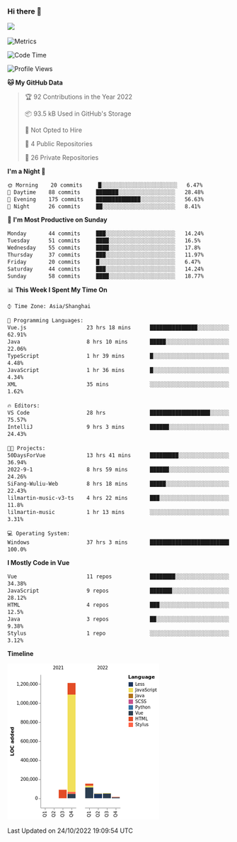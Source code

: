 ### Hi there 👋
![](https://github-readme-stats.vercel.app/api?username=Jamartin-create)

![Metrics](https://metrics.lecoq.io/Jamartin-create?template=classic&base.activity=0&base.community=0&base.repositories=0&isocalendar=1&calendar=1&languages=1&base=header%2C%20activity%2C%20community%2C%20repositories%2C%20metadata&base.indepth=false&base.hireable=false&isocalendar=false&isocalendar.duration=full-year&languages=false&languages.limit=8&languages.threshold=0%25&languages.other=false&languages.colors=github&languages.sections=most-used&languages.indepth=false&languages.analysis.timeout=15&languages.categories=markup%2C%20programming&languages.recent.categories=markup%2C%20programming&languages.recent.load=300&languages.recent.days=14&calendar=false&calendar.limit=1&config.timezone=Asia%2FShanghai)

<!--START_SECTION:waka-->
![Code Time](http://img.shields.io/badge/Code%20Time-303%20hrs%207%20mins-blue)

![Profile Views](http://img.shields.io/badge/Profile%20Views-1-blue)

**🐱 My GitHub Data** 

> 🏆 92 Contributions in the Year 2022
 > 
> 📦 93.5 kB Used in GitHub's Storage 
 > 
> 🚫 Not Opted to Hire
 > 
> 📜 4 Public Repositories 
 > 
> 🔑 26 Private Repositories  
 > 
**I'm a Night 🦉** 

```text
🌞 Morning    20 commits     █░░░░░░░░░░░░░░░░░░░░░░░░   6.47% 
🌆 Daytime    88 commits     ███████░░░░░░░░░░░░░░░░░░   28.48% 
🌃 Evening    175 commits    ██████████████░░░░░░░░░░░   56.63% 
🌙 Night      26 commits     ██░░░░░░░░░░░░░░░░░░░░░░░   8.41%

```
📅 **I'm Most Productive on Sunday** 

```text
Monday       44 commits     ███░░░░░░░░░░░░░░░░░░░░░░   14.24% 
Tuesday      51 commits     ████░░░░░░░░░░░░░░░░░░░░░   16.5% 
Wednesday    55 commits     ████░░░░░░░░░░░░░░░░░░░░░   17.8% 
Thursday     37 commits     ███░░░░░░░░░░░░░░░░░░░░░░   11.97% 
Friday       20 commits     █░░░░░░░░░░░░░░░░░░░░░░░░   6.47% 
Saturday     44 commits     ███░░░░░░░░░░░░░░░░░░░░░░   14.24% 
Sunday       58 commits     ████░░░░░░░░░░░░░░░░░░░░░   18.77%

```


📊 **This Week I Spent My Time On** 

```text
⌚︎ Time Zone: Asia/Shanghai

💬 Programming Languages: 
Vue.js                   23 hrs 18 mins      ███████████████░░░░░░░░░░   62.91% 
Java                     8 hrs 10 mins       █████░░░░░░░░░░░░░░░░░░░░   22.06% 
TypeScript               1 hr 39 mins        █░░░░░░░░░░░░░░░░░░░░░░░░   4.48% 
JavaScript               1 hr 36 mins        █░░░░░░░░░░░░░░░░░░░░░░░░   4.34% 
XML                      35 mins             ░░░░░░░░░░░░░░░░░░░░░░░░░   1.62%

🔥 Editors: 
VS Code                  28 hrs              ███████████████████░░░░░░   75.57% 
IntelliJ                 9 hrs 3 mins        ██████░░░░░░░░░░░░░░░░░░░   24.43%

🐱‍💻 Projects: 
50DaysForVue             13 hrs 41 mins      █████████░░░░░░░░░░░░░░░░   36.94% 
2022-9-1                 8 hrs 59 mins       ██████░░░░░░░░░░░░░░░░░░░   24.26% 
SiFang-Wuliu-Web         8 hrs 18 mins       █████░░░░░░░░░░░░░░░░░░░░   22.43% 
lilmartin-music-v3-ts    4 hrs 22 mins       ███░░░░░░░░░░░░░░░░░░░░░░   11.8% 
lilmartin-music          1 hr 13 mins        ░░░░░░░░░░░░░░░░░░░░░░░░░   3.31%

💻 Operating System: 
Windows                  37 hrs 3 mins       █████████████████████████   100.0%

```

**I Mostly Code in Vue** 

```text
Vue                      11 repos            ████████░░░░░░░░░░░░░░░░░   34.38% 
JavaScript               9 repos             ███████░░░░░░░░░░░░░░░░░░   28.12% 
HTML                     4 repos             ███░░░░░░░░░░░░░░░░░░░░░░   12.5% 
Java                     3 repos             ██░░░░░░░░░░░░░░░░░░░░░░░   9.38% 
Stylus                   1 repo              ░░░░░░░░░░░░░░░░░░░░░░░░░   3.12%

```


**Timeline**

![Chart not found](https://raw.githubusercontent.com/Jamartin-create/Jamartin-create/master/charts/bar_graph.png) 


 Last Updated on 24/10/2022 19:09:54 UTC
<!--END_SECTION:waka-->
